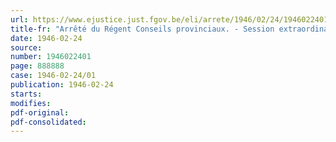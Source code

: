 ```yaml
---
url: https://www.ejustice.just.fgov.be/eli/arrete/1946/02/24/1946022401/justel
title-fr: "Arrêté du Régent Conseils provinciaux. - Session extraordinaire"
date: 1946-02-24
source:
number: 1946022401
page: 888888
case: 1946-02-24/01
publication: 1946-02-24
starts:
modifies:
pdf-original:
pdf-consolidated:
---
```



